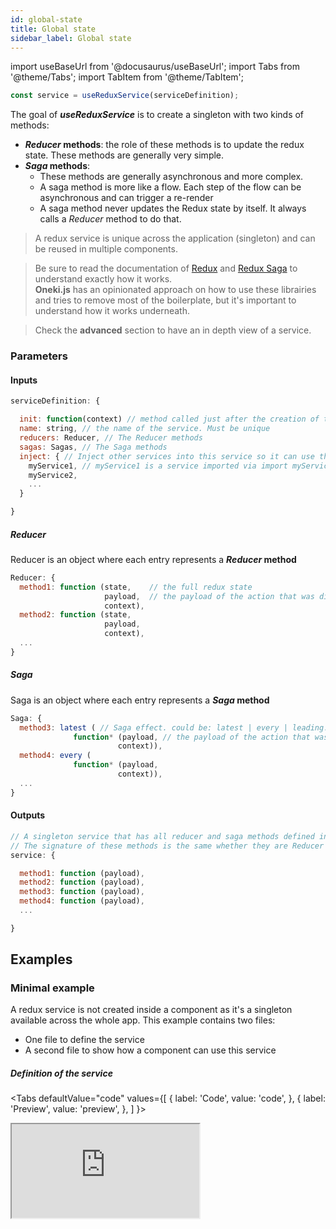 ```yaml
---
id: global-state
title: Global state
sidebar_label: Global state
---
```

import useBaseUrl from '@docusaurus/useBaseUrl';
import Tabs from '@theme/Tabs';
import TabItem from '@theme/TabItem';

```javascript
const service = useReduxService(serviceDefinition);
```
The goal of ***useReduxService*** is to create a singleton with two kinds of methods:
* ***Reducer* methods**: the role of these methods is to update the redux state. These methods are generally very simple.
* ***Saga* methods**: 
  * These methods are generally asynchronous and more complex. 
  * A saga method is more like a flow. Each step of the flow can be asynchronous and can trigger a re-render
  * A saga method never updates the Redux state by itself. It always calls a *Reducer* method to do that.

> A redux service is unique across the application (singleton) and can be reused in multiple components.

> Be sure to read the documentation of [Redux](https://redux.js.org/) and [Redux Saga](https://redux-saga.js.org/) to understand exactly how it works.<br/>
**Oneki.js** has an opinionated approach on how to use these librairies and tries to remove most of the boilerplate, but it's important to understand how it works underneath.

> Check the **advanced** section to have an in depth view of a service.

### Parameters
#### Inputs
```javascript
serviceDefinition: {

  init: function(context) // method called just after the creation of the service.
  name: string, // the name of the service. Must be unique
  reducers: Reducer, // The Reducer methods
  sagas: Sagas, // The Saga methods
  inject: { // Inject other services into this service so it can use them.
    myService1, // myService1 is a service imported via import myService1 from '...'
    myService2,
    ...
  }

}
```
##### Reducer
Reducer is an object where each entry represents a ***Reducer* method**
```javascript
Reducer: {
  method1: function (state,    // the full redux state
                     payload,  // the payload of the action that was dispatched
                     context),
  method2: function (state, 
                     payload,
                     context),
  ...
}
```
##### Saga
Saga is an object where each entry represents a ***Saga* method**

```javascript
Saga: {
  method3: latest ( // Saga effect. could be: latest | every | leading. Indicate how to handle an action when another action of the same type is still in progress.
              function* (payload, // the payload of the action that was dispatched
                        context)), 
  method4: every (
              function* (payload,
                        context)), 
  ...
}
```
#### Outputs
```javascript
// A singleton service that has all reducer and saga methods defined in the serviceDefinition
// The signature of these methods is the same whether they are Reducer or Saga.
service: {

  method1: function (payload),
  method2: function (payload),
  method3: function (payload),
  method4: function (payload),
  ...

}
```

## Examples
### Minimal example
A redux service is not created inside a component as it's a singleton available across the whole app.
This example contains two files:
* One file to define the service
* A second file to show how a component can use this service

##### Definition of the service
<Tabs
  defaultValue="code"
  values={[
    { label: 'Code', value: 'code', },
    { label: 'Preview', value: 'preview', },
  ]
}>
<TabItem value="code">
  <iframe
    src="https://codesandbox.io/embed/use-redux-service-jtotk?fontsize=14&hidenavigation=1&module=%2Fsrc%2FNotificationService.js&theme=dark&view=editor"
    style={{width:'100%', height:'700px', border:0, bordeRadius: '4px', overflow:'hidden'}}
    title="onekijs-basic-app"
    allow="geolocation; microphone; camera; midi; vr; accelerometer; gyroscope; payment; ambient-light-sensor; encrypted-media; usb"
    sandbox="allow-modals allow-forms allow-popups allow-scripts allow-same-origin" />
</TabItem>
<TabItem value="preview">
  <iframe
    src="https://codesandbox.io/embed/use-redux-service-jtotk?fontsize=14&hidenavigation=1&module=%2Fsrc%2FNotificationService.js&theme=dark&view=preview"
    style={{width:'100%', height:'700px', border:0, bordeRadius: '4px', overflow:'hidden'}}
    title="onekijs-basic-app"
    allow="geolocation; microphone; camera; midi; vr; accelerometer; gyroscope; payment; ambient-light-sensor; encrypted-media; usb"
    sandbox="allow-modals allow-forms allow-popups allow-scripts allow-same-origin" />
</TabItem>
</Tabs>

##### Component that uses the service

<Tabs
  defaultValue="code"
  values={[
    { label: 'Code', value: 'code', },
    { label: 'Preview', value: 'preview', },
  ]
}>
<TabItem value="code">
  <iframe
    src="https://codesandbox.io/embed/use-redux-service-jtotk?fontsize=14&hidenavigation=1&module=%2Fsrc%2FExample.js&theme=dark&view=editor"
    style={{width:'100%', height:'800px', border:0, bordeRadius: '4px', overflow:'hidden'}}
    title="onekijs-basic-app"
    allow="geolocation; microphone; camera; midi; vr; accelerometer; gyroscope; payment; ambient-light-sensor; encrypted-media; usb"
    sandbox="allow-modals allow-forms allow-popups allow-scripts allow-same-origin" />
</TabItem>
<TabItem value="preview">
  <iframe
    src="https://codesandbox.io/embed/use-redux-service-jtotk?fontsize=14&hidenavigation=1&module=%2Fsrc%2FExample.js&theme=dark&view=preview"
    style={{width:'100%', height:'800px', border:0, bordeRadius: '4px', overflow:'hidden'}}
    title="onekijs-basic-app"
    allow="geolocation; microphone; camera; midi; vr; accelerometer; gyroscope; payment; ambient-light-sensor; encrypted-media; usb"
    sandbox="allow-modals allow-forms allow-popups allow-scripts allow-same-origin" />
</TabItem>
</Tabs>
